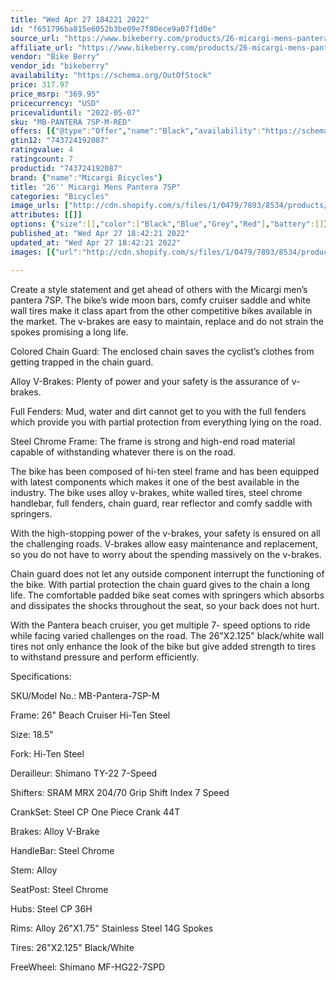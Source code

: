 ```yaml
---
title: "Wed Apr 27 184221 2022"
id: "f651796ba815e6052b3be09e7f80ece9a07f1d0e"
source_url: "https://www.bikeberry.com/products/26-micargi-mens-pantera-7sp"
affiliate_url: "https://www.bikeberry.com/products/26-micargi-mens-pantera-7sp?rfsn=6482684.8a9816&amp;utm_source=refersion&amp;utm_medium=affiliate&amp;utm_campaign=6482684.8a9816"
vendor: "Bike Berry"
vendor_id: "bikeberry"
availability: "https://schema.org/OutOfStock"
price: 317.97
price_msrp: "369.95"
pricecurrency: "USD"
pricevaliduntil: "2022-05-07"
sku: "MB-PANTERA 7SP-M-RED"
offers: [{"@type":"Offer","name":"Black","availability":"https://schema.org/OutOfStock","price":317.97,"priceCurrency":"USD","priceValidUntil":"2022-05-07","sku":"MB-PANTERA 7SP-M-BK","url":"/products/26-micargi-mens-pantera-7sp?variant=36412568076454"},{"@type":"Offer","name":"Blue","availability":"https://schema.org/OutOfStock","price":317.97,"priceCurrency":"USD","priceValidUntil":"2022-05-07","sku":"MB-PANTERA 7SP-M-BL","url":"/products/26-micargi-mens-pantera-7sp?variant=36412568109222"},{"@type":"Offer","name":"Grey","availability":"https://schema.org/OutOfStock","price":317.97,"priceCurrency":"USD","priceValidUntil":"2022-05-07","sku":"MB-PANTERA 7SP-M-GRY","url":"/products/26-micargi-mens-pantera-7sp?variant=36412568141990"},{"@type":"Offer","name":"Red","availability":"https://schema.org/OutOfStock","price":317.97,"priceCurrency":"USD","priceValidUntil":"2022-05-07","sku":"MB-PANTERA 7SP-M-RED","url":"/products/26-micargi-mens-pantera-7sp?variant=36412568174758"}]
gtin12: "743724192087"
ratingvalue: 4
ratingcount: 7
productid: "743724192087"
brand: {"name":"Micargi Bicycles"}
title: "26'' Micargi Mens Pantera 7SP"
categories: "Bicycles"
image_urls: ["http://cdn.shopify.com/s/files/1/0479/7893/8534/products/Pantera_7SP-M-BK.jpg?v=1612403207"]
attributes: [[]]
options: {"size":[],"color":["Black","Blue","Grey","Red"],"battery":[]}
published_at: "Wed Apr 27 18:42:21 2022"
updated_at: "Wed Apr 27 18:42:21 2022"
images: [{"url":"http://cdn.shopify.com/s/files/1/0479/7893/8534/products/Pantera_7SP-M-BK.jpg?v=1612403207","path":"4feebf174d4d0680816de2a3ffafded26f7b6024.jpg","checksum":"59c663cef0a923b742ad0ad40bf3090b","status":"downloaded"}]

---
```

Create a style statement and get ahead of others with the Micargi men’s pantera 7SP. The bike’s wide moon bars, comfy cruiser saddle and white wall tires make it class apart from the other competitive bikes available in the market. The v-brakes are easy to maintain, replace and do not strain the spokes promising a long life.



Colored Chain Guard: The enclosed chain saves the cyclist’s clothes from getting trapped in the chain guard.


Alloy V-Brakes: Plenty of power and your safety is the assurance of v-brakes.


Full Fenders: Mud, water and dirt cannot get to you with the full fenders which provide you with partial protection from everything lying on the road.


Steel Chrome Frame: The frame is strong and high-end road material capable of withstanding whatever there is on the road.



The bike has been composed of hi-ten steel frame and has been equipped with latest components which makes it one of the best available in the industry. The bike uses alloy v-brakes, white walled tires, steel chrome handlebar, full fenders, chain guard, rear reflector and comfy saddle with springers.

With the high-stopping power of the v-brakes, your safety is ensured on all the challenging roads. V-brakes allow easy maintenance and replacement, so you do not have to worry about the spending massively on the v-brakes.

Chain guard does not let any outside component interrupt the functioning of the bike. With partial protection the chain guard gives to the chain a long life. The comfortable padded bike seat comes with springers which absorbs and dissipates the shocks throughout the seat, so your back does not hurt.

With the Pantera beach cruiser, you get multiple 7- speed options to ride while facing varied challenges on the road. The 26"X2.125" black/white wall tires not only enhance the look of the bike but give added strength to tires to withstand pressure and perform efficiently.

Specifications:


SKU/Model No.: MB-Pantera-7SP-M


Frame: 26" Beach Cruiser Hi-Ten Steel


Size: 18.5"


Fork: Hi-Ten Steel


Derailleur: Shimano TY-22 7-Speed


Shifters: SRAM MRX 204/70 Grip Shift Index 7 Speed


CrankSet: Steel CP One Piece Crank 44T


Brakes: Alloy V-Brake


HandleBar: Steel Chrome


Stem: Alloy


SeatPost: Steel Chrome


Hubs: Steel CP 36H


Rims: Alloy 26"X1.75" Stainless Steel 14G Spokes


Tires: 26"X2.125" Black/White


FreeWheel: Shimano MF-HG22-7SPD

